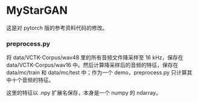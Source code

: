 # MyStarGAN

这是对 pytorch 版的参考资料代码的修改。

### preprocess.py

将 data/VCTK-Corpus/wav48 里的所有音频文件降采样至 16 kHz，保存在 data/VCTK-Corpus/wav16 中。然后计算降采样后的音频的特征，保存在 data/mc/train 和 data/mc/test 中；作为一个 demo，preprocess.py 只计算其中十个音频的特征。

这里的特征以 .npy 扩展名保存，本身是一个 numpy 的 ndarray。